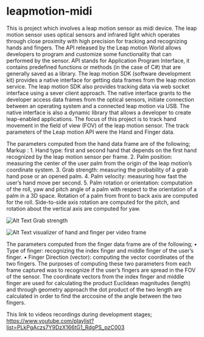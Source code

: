 # leapmotion-midi
This is project which involves a leap motion sensor as midi device.
The leap motion sensor uses optical sensors and infrared light which operates through close proximity with high precision for tracking and recognizing hands and fingers.
The API released by the Leap motion World allows developers to program and customize some functionality that can performed by the sensor. 
API stands for Application Program Interface, it contains predefined functions or methods (in the case of C#) that are generally saved as a library.
The leap motion SDK (software development kit) provides a native interface for getting data frames from the leap motion service. The leap motion SDK also provides tracking data via web socket interface using a sever client approach. 
The native interface grants to the developer access data frames from the optical sensors, initiate connection between an operating system and a connected leap motion via USB. 
The native interface is also a dynamic library that allows a developer to create leap-enabled applications. 
The focus of this project is to track hand movement in the field of view (FOV) of the leap motion sensor. 
The track parameters of the Leap motion API were the Hand and Finger data.

The parameters computed from the hand data frame are of the following;
Markup : 1.	Hand type: first and second hand that depends on the first hand recognized by the leap motion sensor per frame.
2.	Palm position: measuring the center of the user palm from the origin of the leap motion’s coordinate system.
3.	Grab strength: measuring the probability of a grab hand pose or an opened palm.
4.	Palm velocity: measuring how fast the user’s hand move per second.
5.	Palm rotation or orientation: computation of the roll, yaw and pitch angle of a palm with respect to the orientation of a palm in a 3D space. Rotation of a palm from front to back axis are computed for the roll. Side-to-side axis rotation are computed for the pitch, and rotation about the vertical axis are computed for yaw.

![Alt Text](http://blog.leapmotion.com/wp-content/uploads/2014/08/grab-strength.gif) 
Grab strength

![Alt Text](http://blog.leapmotion.com/wp-content/uploads/2014/08/visualizer.jpg) 
visualizer of hand and finger per video frame

The parameters computed from the finger data frame are of the following;
•	Type of finger: recognizing the index finger and middle finger of the user’s finger.
•	Finger Direction (vector): computing the vector coordinates of the two fingers.
The purposes of computing these two parameters from each frame captured was to recognize if the user’s fingers are spread in the FOV of the sensor. The coordinate vectors from the index finger and middle finger are used for calculating the product Euclidean magnitudes (length) and through geometry approach the dot product of the two length are calculated in order to find the arccosine of the angle between the two fingers.  


This link to videos recordings during development stages; https://www.youtube.com/playlist?list=PLkPgAczs7Y9DzX166tG1_RdgPS_pzC003
